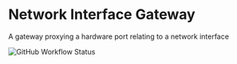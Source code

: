 # Network Interface Gateway

A gateway proxying a hardware port relating to a network interface

![GitHub Workflow Status](https://img.shields.io/github/workflow/status/EngineersBox/Network-Interface-Gateway/Rust?style=for-the-badge)
